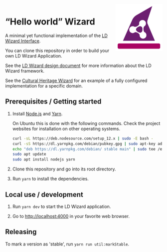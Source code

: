 <img src="img/LDWizard-square.png" align="right" height="150">

# “Hello world” Wizard

A minimal yet functional implementation of the [LD Wizard
Interface](https://github.com/netwerk-digitaal-erfgoed/LDWizard).

You can clone this repository in order to build your own LD Wizard Application.

See the [LD Wizard design document](https://github.com/netwerk-digitaal-erfgoed/LDWizard/blob/master/docs/design.md) for more information about the LD Wizard framework.

See the [Cultural Heritage
Wizard](https://github.com/netwerk-digitaal-erfgoed/LDWizard-ErfgoedWizard) for
an example of a fully configured implementation for a specific domain.

## Prerequisites / Getting started

1. Install [Node.js](https://nodejs.org) and [Yarn](https://yarnpkg.com).

   On Ubuntu this is done with the following commands.  Check the project
   websites for installation on other operating systems.

   ```sh
   curl -sL https://deb.nodesource.com/setup_12.x | sudo -E bash -
   curl -sS https://dl.yarnpkg.com/debian/pubkey.gpg | sudo apt-key add -
   echo "deb https://dl.yarnpkg.com/debian/ stable main" | sudo tee /etc/apt/sources.list.d/yarn.list
   sudo apt update
   sudo apt install nodejs yarn
   ```

2. Clone this repository and go into its root directory.

3. Run `yarn` to install the dependencies.

## Local use / development

1. Run `yarn dev` to start the LD Wizard application.

2. Go to <http://localhost:4000> in your favorite web browser.

## Releasing

To mark a version as 'stable', run `yarn run util:markStable`.
